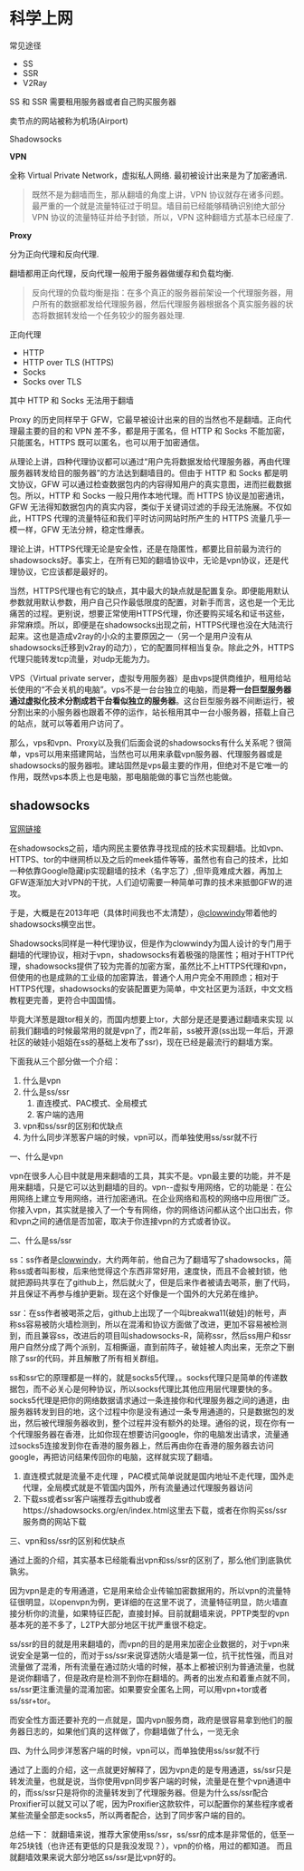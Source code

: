 # 科学上网

常见途径

+ SS
+ SSR
+ V2Ray

SS 和 SSR 需要租用服务器或者自己购买服务器

卖节点的网站被称为机场(Airport)

Shadowsocks

**VPN**

全称 Virtual Private Network，虚拟私人网络. 最初被设计出来是为了加密通讯.

> 既然不是为翻墙而生，那从翻墙的角度上讲，VPN 协议就存在诸多问题。最严重的一个就是流量特征过于明显。墙目前已经能够精确识别绝大部分 VPN 协议的流量特征并给予封锁，所以，VPN 这种翻墙方式基本已经废了.

**Proxy**

分为正向代理和反向代理. 

翻墙都用正向代理，反向代理一般用于服务器做缓存和负载均衡.

> 反向代理的负载均衡是指：在多个真正的服务器前架设一个代理服务器，用户所有的数据都发给代理服务器，然后代理服务器根据各个真实服务器的状态将数据转发给一个任务较少的服务器处理.

正向代理

+ HTTP
+ HTTP over TLS (HTTPS)
+ Socks
+ Socks over TLS

其中 HTTP 和 Socks 无法用于翻墙

Proxy 的历史同样早于 GFW，它最早被设计出来的目的当然也不是翻墙。正向代理最主要的目的和 VPN 差不多，都是用于匿名，但 HTTP 和 Socks 不能加密，只能匿名，HTTPS 既可以匿名，也可以用于加密通信。

从理论上讲，四种代理协议都可以通过“用户先将数据发给代理服务器，再由代理服务器转发给目的服务器”的方法达到翻墙目的。但由于 HTTP 和 Socks 都是明文协议，GFW 可以通过检查数据包内的内容得知用户的真实意图，进而拦截数据包。所以，HTTP 和 Socks 一般只用作本地代理。而 HTTPS 协议是加密通讯，GFW 无法得知数据包内的真实内容，类似于关键词过滤的手段无法施展。不仅如此，HTTPS 代理的流量特征和我们平时访问网站时所产生的 HTTPS 流量几乎一模一样，GFW 无法分辨，稳定性爆表。

理论上讲，HTTPS代理无论是安全性，还是在隐匿性，都要比目前最为流行的shadowsocks好。事实上，在所有已知的翻墙协议中，无论是vpn协议，还是代理协议，它应该都是最好的。

当然，HTTPS代理也有它的缺点，其中最大的缺点就是配置复杂。即便能用默认参数就用默认参数，用户自己只作最低限度的配置，对新手而言，这也是一个无比痛苦的过程。更别说，想要正常使用HTTPS代理，你还要购买域名和证书这些，非常麻烦。所以，即便是在shadowsocks出现之前，HTTPS代理也没在大陆流行起来。这也是造成v2ray的小众的主要原因之一（另一个是用户没有从shadowsocks迁移到v2ray的动力），它的配置同样相当复杂。除此之外，HTTPS代理只能转发tcp流量，对udp无能为力。





VPS（Virtual private server，虚拟专用服务器）是由vps提供商维护，租用给站长使用的“不会关机的电脑”。vps不是一台台独立的电脑，而是**将一台巨型服务器通过虚拟化技术分割成若干台看似独立的服务器**。这台巨型服务器不间断运行，被分割出来的小服务器也跟着不停的运作，站长租用其中一台小服务器，搭载上自己的站点，就可以等着用户访问了。

那么，vps和vpn、Proxy以及我们后面会说的shadowsocks有什么关系呢？很简单，vps可以用来搭建网站，当然也可以用来承载vpn服务器、代理服务器或是shadowsocks的服务器啦。建站固然是vps最主要的作用，但绝对不是它唯一的作用，既然vps本质上也是电脑，那电脑能做的事它当然也能做。



## shadowsocks

[官网链接](http://www.shadowsocks.org/en/index.html)

在shadowsocks之前，墙内网民主要依靠寻找现成的技术实现翻墙。比如vpn、HTTPS、tor的中继网桥以及之后的meek插件等等，虽然也有自己的技术，比如一种依靠Google隐藏ip实现翻墙的技术（名字忘了）,但毕竟难成大器，再加上GFW逐渐加大对VPN的干扰，人们迫切需要一种简单可靠的技术来抵御GFW的进攻。

于是，大概是在2013年吧（具体时间我也不太清楚），[@clowwindy](https://github.com/clowwindy)带着他的shadowsocks横空出世。

Shadowsocks同样是一种代理协议，但是作为clowwindy为国人设计的专门用于翻墙的代理协议，相对于vpn，shadowsocks有着极强的隐匿性；相对于HTTP代理，shadowsocks提供了较为完善的加密方案，虽然比不上HTTPS代理和vpn，但使用的也是成熟的工业级的加密算法，普通个人用户完全不用顾虑；相对于HTTPS代理，shadowsocks的安装配置更为简单，中文社区更为活跃，中文文档教程更完善，更符合中国国情。









毕竟大洋葱是跟tor相关的，而国内想要上tor，大部分是还是要通过翻墙来实现
以前我们翻墙的时候最常用的就是vpn了，而2年前，ss被开源(ss出现一年后，开源社区的破娃小姐姐在ss的基础上发布了ssr)，现在已经是最流行的翻墙方案。

下面我从三个部分做一个介绍：

1. 什么是vpn
2. 什么是ss/ssr
   1. 直连模式、PAC模式、全局模式
   2. 客户端的选用
3. vpn和ss/ssr的区别和优缺点
4. 为什么同步洋葱客户端的时候，vpn可以，而单独使用ss/ssr就不行


一、什么是vpn

vpn在很多人心目中就是用来翻墙的工具，其实不是。vpn最主要的功能，并不是用来翻墙，只是它可以达到翻墙的目的。vpn--虚拟专用网络，它的功能是：在公用网络上建立专用网络，进行加密通讯。在企业网络和高校的网络中应用很广泛。你接入vpn，其实就是接入了一个专有网络，你的网络访问都从这个出口出去，你和vpn之间的通信是否加密，取决于你连接vpn的方式或者协议。
​

二、什么是ss/ssr



ss：ss作者是[clowwindy](https://github.com/clowwindy)，大约两年前，他自己为了翻墙写了shadowsocks，简称ss或者叫影梭，后来他觉得这个东西非常好用，速度快，而且不会被封锁，他就把源码共享在了github上，然后就火了，但是后来作者被请去喝茶，删了代码，并且保证不再参与维护更新。现在这个好像是一个国外的大兄弟在维护。

ssr：在ss作者被喝茶之后，github上出现了一个叫breakwa11(破娃)的帐号，声称ss容易被防火墙检测到，所以在混淆和协议方面做了改进，更加不容易被检测到，而且兼容ss，改进后的项目叫shadowsocks-R，简称ssr，然后ss用户和ssr用户自然分成了两个派别，互相撕逼，直到前阵子，破娃被人肉出来，无奈之下删除了ssr的代码，并且解散了所有相关群组。

ss和ssr它的原理都是一样的，就是socks5代理，。socks代理只是简单的传递数据包，而不必关心是何种协议，所以socks代理比其他应用层代理要快的多。socks5代理是把你的网络数据请求通过一条连接你和代理服务器之间的通道，由服务器转发到目的地，这个过程中你是没有通过一条专用通道的，只是数据包的发出，然后被代理服务器收到，整个过程并没有额外的处理。通俗的说，现在你有一个代理服务器在香港，比如你现在想要访问google，你的电脑发出请求，流量通过socks5连接发到你在香港的服务器上，然后再由你在香港的服务器去访问google，再把访问结果传回你的电脑，这样就实现了翻墙。

1. 直连模式就是流量不走代理 ，PAC模式简单说就是国内地址不走代理，国外走代理，全局模式就是不管国内国外，所有流量通过代理服务器访问
2. 下载ss或者ssr客户端推荐去github或者https://shadowsocks.org/en/index.html这里去下载，或者在你购买ss/ssr服务商的网站下载



三、vpn和ss/ssr的区别和优缺点

通过上面的介绍，其实基本已经能看出vpn和ss/ssr的区别了，那么他们到底孰优孰劣。

因为vpn是走的专用通道，它是用来给企业传输加密数据用的，所以vpn的流量特征很明显，以openvpn为例，更详细的在这里不说了，流量特征明显，防火墙直接分析你的流量，如果特征匹配，直接封掉。目前就翻墙来说，PPTP类型的vpn基本死的差不多了，L2TP大部分地区干扰严重很不稳定。

ss/ssr的目的就是用来翻墙的，而vpn的目的是用来加密企业数据的，对于vpn来说安全是第一位的，而对于ss/ssr来说穿透防火墙是第一位，抗干扰性强，而且对流量做了混淆，所有流量在通过防火墙的时候，基本上都被识别为普通流量，也就是说你翻墙了，但是政府是检测不到你在翻墙的。两者的出发点和着重点就不同，ss/ssr更注重流量的混淆加密。如果要安全匿名上网，可以用vpn+tor或者ss/ssr+tor。

而安全性方面还要补充的一点就是，国内vpn服务商，政府是很容易拿到他们的服务器日志的，如果他们真的这样做了，你翻墙做了什么，一览无余
​

四、为什么同步洋葱客户端的时候，vpn可以，而单独使用ss/ssr就不行

通过了上面的介绍，这一点就更好解释了，因为vpn走的是专用通道，ss/ssr只是转发流量，也就是说，当你使用vpn同步客户端的时候，流量是在整个vpn通道中的，而ss/ssr只是将你的流量转发到了代理服务器。但是为什么ss/ssr配合Proxifier可以就又可以了呢，因为Proxifier这款软件，可以配置你的某些程序或者某些流量全部走socks5，所以两者配合，达到了同步客户端的目的。



总结一下：
就翻墙来说，推荐大家使用ss/ssr，ss/ssr的成本是非常低的，低至一年25块钱（也许还有更低的只是我没发现？），vpn的价格，用过的都知道。
而且就翻墙效果来说大部分地区ss/ssr是比vpn好的。​